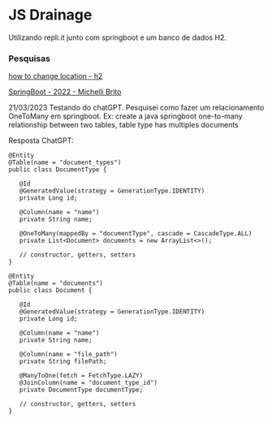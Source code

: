 # JS Drainage 
Utilizando repli.it junto com springboot e um banco de dados H2.


###  Pesquisas
  [how to change location - h2](https://groups.google.com/g/play-framework/c/qqV1soIfH48)

[SpringBoot - 2022 - Michelli Brito](https://www.youtube.com/watch?v=LXRU-Z36GEU)

21/03/2023
Testando do chatGPT. Pesquisei como fazer um relacionamento OneToMany em springboot. 
Ex: create a java springboot one-to-many relationship between two tables, table type has multiples documents

Resposta ChatGPT:
 ```
@Entity
@Table(name = "document_types")
public class DocumentType {

    @Id
    @GeneratedValue(strategy = GenerationType.IDENTITY)
    private Long id;

    @Column(name = "name")
    private String name;

    @OneToMany(mappedBy = "documentType", cascade = CascadeType.ALL)
    private List<Document> documents = new ArrayList<>();

    // constructor, getters, setters
}

@Entity
@Table(name = "documents")
public class Document {

    @Id
    @GeneratedValue(strategy = GenerationType.IDENTITY)
    private Long id;

    @Column(name = "name")
    private String name;

    @Column(name = "file_path")
    private String filePath;

    @ManyToOne(fetch = FetchType.LAZY)
    @JoinColumn(name = "document_type_id")
    private DocumentType documentType;

    // constructor, getters, setters
}

```





